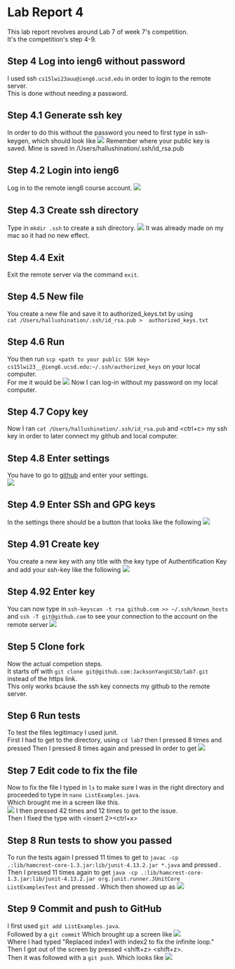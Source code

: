 # Lab Report 4
This lab report revolves around Lab 7 of week 7's competition.  
It's the competition's step 4-9.
## Step 4 Log into ieng6 without password
I used ssh `cs15lwi23auu@ieng6.ucsd.edu` in order to login to the remote server.  
This is done without needing a password.  
## Step 4.1 Generate ssh key
In order to do this without the password you need to first type in ssh-keygen, which should look like
![](https://i.imgur.com/EAL5r9Q.png)
Remember where your public key is saved. Mine is saved in /Users/hallushination/.ssh/id_rsa.pub
## Step 4.2 Login into ieng6
Log in to the remote ieng6 course account.
![](https://i.imgur.com/yukijno.png)
## Step 4.3 Create ssh directory
Type in `mkdir .ssh` to create a ssh directory.
![](https://i.imgur.com/znn8B8t.png)
It was already made on my mac so it had no new effect.
## Step 4.4 Exit
Exit the remote server via the command `exit`.
## Step 4.5 New file
You create a new file and save it to authorized_keys.txt by using  
`cat /Users/hallushination/.ssh/id_rsa.pub >  authorized_keys.txt`
## Step 4.6 Run
You then run `scp <path to your public SSH key> cs15lwi23__@ieng6.ucsd.edu:~/.ssh/authorized_keys` on your local computer.  
For me it would be
![](https://i.imgur.com/3oP2B60.png)
Now I can log-in without my password on my local computer.
## Step 4.7 Copy key
Now I ran `cat /Users/hallushination/.ssh/id_rsa.pub` and <ctrl+c> my ssh key in order to later connect my github and local computer. 
## Step 4.8 Enter settings
You have to go to [github](https://github.com) and enter your settings.  
![](https://i.imgur.com/nyMXco6.png)
## Step 4.9 Enter SSh and GPG keys
In the settings there should be a button that looks like the following
![](https://i.imgur.com/uptC8PF.png)
## Step 4.91 Create key
You create a new key with any title with the key type of Authentification Key and add your ssh-key like the following
![](https://i.imgur.com/T4ky6t5.png)
## Step 4.92 Enter key
You can now type in `ssh-keyscan -t rsa github.com >> ~/.ssh/known_hosts` and `ssh -T git@github.com` to see your connection to the account on the remote server
![](https://i.imgur.com/tsZKlLS.png)
## Step 5 Clone fork
Now the actual competion steps.  
It starts off with `git clone git@github.com:JacksonYangUCSD/lab7.git` instead of the https link.  
This only works bcause the ssh key connects my github to the remote server.
## Step 6 Run tests
To test the files legitimacy I used junit.  
First I had to get to the directory, using `cd lab7` then 
I pressed <up> 8 times and pressed <enter>
Then I pressed <up> 8 times again and pressed <enter>
In order to get
![](https://i.imgur.com/KLJ5XzD.png)
## Step 7 Edit code to fix the file
  Now to fix the file I typed in `ls` to make sure I was in the right directory and proceeded to type in `nano ListExamples.java`.  
  Which brought me in a screen like this.  
  ![](https://i.imgur.com/BgUFaQK.png)
  I then pressed <down> 42 times and <right> 12 times to get to the issue.  
  Then I fixed the type with <delete><insert 2><ctrl+x><y><enter> 
## Step 8 Run tests to show you passed
  To run the tests again I pressed <up> 11 times to get to `javac -cp .:lib/hamcrest-core-1.3.jar:lib/junit-4.13.2.jar *.java` and pressed <enter>.  
  Then I pressed <up> 11 times again to get `java -cp .:lib/hamcrest-core-1.3.jar:lib/junit-4.13.2.jar org.junit.runner.JUnitCore ListExamplesTest` 
  and pressed <enter>. Which then showed up as
  ![](https://i.imgur.com/ZTCKgyy.png)
## Step 9 Commit and push to GitHub
  I first used `git add ListExamples.java`.  
  Followed by a `git commit`
  Which brought up a screen like ![](https://i.imgur.com/JsY5bmV.png)   
  Where I had typed "Replaced index1 with index2 to fix the infinite loop."  
  Then I got out of the screen by pressed <shift+z> <shift+z>.  
  Then it was followed with a `git push`.  Which looks like
  ![](https://i.imgur.com/5aOc7Be.png)
  
  
